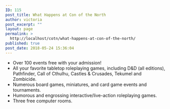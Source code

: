 ```yaml
---
ID: 115
post_title: What Happens at Con of the North
author: victoria
post_excerpt: ""
layout: page
permalink: >
  http://localhost/cotn/what-happens-at-con-of-the-north/
published: true
post_date: 2018-05-24 15:36:04
---
```

<ul>
 	<li>Over 100 events free with your admission!</li>
 	<li>All your favorite tabletop roleplaying games, including D&amp;D (all editions), Pathfinder, Call of Cthulhu, Castles &amp; Crusades, Tekumel and Zombicide.</li>
 	<li>Numerous board games, miniatures, and card game events and tournaments.</li>
 	<li>Humorous and engrossing interactive/live-action roleplaying games.</li>
 	<li>Three free computer rooms.</li>
</ul>
